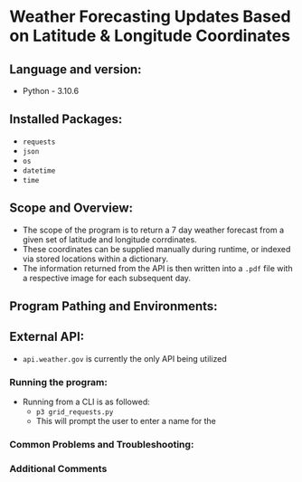 # Weather Forecasting Updates Based on Latitude & Longitude Coordinates

## Language and version: 
* Python - 3.10.6

## Installed Packages:
* `requests`
* `json`
* `os`
* `datetime`
* `time`

## Scope and Overview:
* The scope of the program is to return a 7 day weather forecast from a given set of latitude and longitude corrdinates. 
* These coordinates can be supplied manually during runtime, or indexed via stored locations within a dictionary.
* The information returned from the API is then written into a `.pdf` file with a
respective image for each subsequent day.

## Program Pathing and Environments:

## External API:
* `api.weather.gov` is currently the only API being utilized  

### Running the program:
* Running from a CLI is as followed:
    * `p3 grid_requests.py`
    * This will prompt the user to enter a name for the 

### Common Problems and Troubleshooting:

### Additional Comments